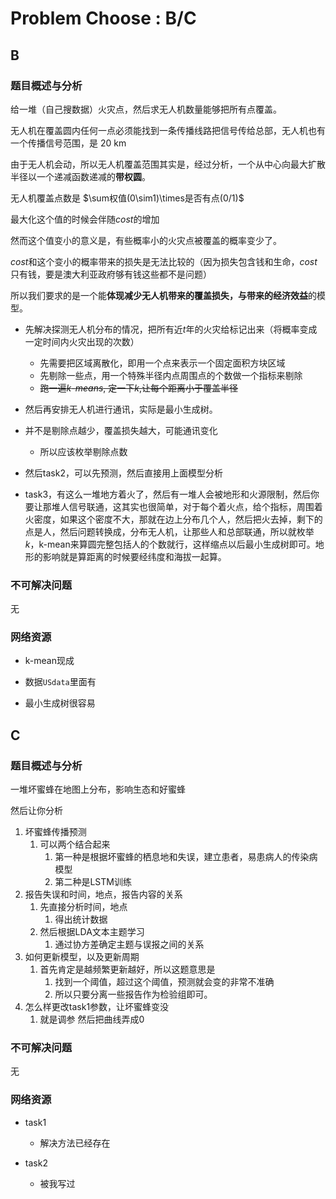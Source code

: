 # Problem Choose : B/C



## B

### 题目概述与分析

给一堆（自己搜数据）火灾点，然后求无人机数量能够把所有点覆盖。

无人机在覆盖圆内任何一点必须能找到一条传播线路把信号传给总部，无人机也有一个传播信号范围，是 $20$ km

由于无人机会动，所以无人机覆盖范围其实是，经过分析，一个从中心向最大扩散半径以一个递减函数递减的**带权圆**。

无人机覆盖点数是 $\sum权值(0\sim1)\times是否有点(0/1)$ 

最大化这个值的时候会伴随$cost$的增加

然而这个值变小的意义是，有些概率小的火灾点被覆盖的概率变少了。

$cost$和这个变小的概率带来的损失是无法比较的（因为损失包含钱和生命，$cost$只有钱，要是澳大利亚政府够有钱这些都不是问题）

所以我们要求的是一个能**体现减少无人机带来的覆盖损失，与带来的经济效益**的模型。

* 先解决探测无人机分布的情况，把所有近$t$年的火灾给标记出来（将概率变成一定时间内火灾出现的次数）

  * 先需要把区域离散化，即用一个点来表示一个固定面积方块区域
  * 先剔除一些点，用一个特殊半径内点周围点的个数做一个指标来剔除
  * ~~跑一遍$k$-$means$, 定一下$k$,让每个距离小于覆盖半径~~

* 然后再安排无人机进行通讯，实际是最小生成树。

* 并不是剔除点越少，覆盖损失越大，可能通讯变化

  * 所以应该枚举剔除点数

* 然后task2，可以先预测，然后直接用上面模型分析

* task3，有这么一堆地方着火了，然后有一堆人会被地形和火源限制，然后你要让那堆人信号联通，这其实也很简单，对于每个着火点，给个指标，周围着火密度，如果这个密度不大，那就在边上分布几个人，然后把火去掉，剩下的点是人，然后问题转换成，分布无人机，让那些人和总部联通，所以就枚举$k$，k-mean来算圆完整包括人的个数就行，这样缩点以后最小生成树即可。地形的影响就是算距离的时候要经纬度和海拔一起算。

  

### 不可解决问题

无

### 网络资源

* k-mean现成

* 数据`USdata`里面有

* 最小生成树很容易

  

## C

### 题目概述与分析

一堆坏蜜蜂在地图上分布，影响生态和好蜜蜂

然后让你分析

1. 坏蜜蜂传播预测
   1. 可以两个结合起来
      1. 第一种是根据坏蜜蜂的栖息地和失误，建立患者，易患病人的传染病模型
      2. 第二种是LSTM训练
2. 报告失误和时间，地点，报告内容的关系
   1. 先直接分析时间，地点
      1. 得出统计数据
   2. 然后根据LDA文本主题学习
      1. 通过协方差确定主题与误报之间的关系
3. 如何更新模型，以及更新周期
   1. 首先肯定是越频繁更新越好，所以这题意思是
      1. 找到一个阈值，超过这个阈值，预测就会变的非常不准确
      2. 所以只要分离一些报告作为检验组即可。
4. 怎么样更改task1参数，让坏蜜蜂变没
   1. 就是调参 然后把曲线弄成0

### 不可解决问题

无

### 网络资源

* task1

  * 解决方法已经存在

* task2

  * 被我写过

  
